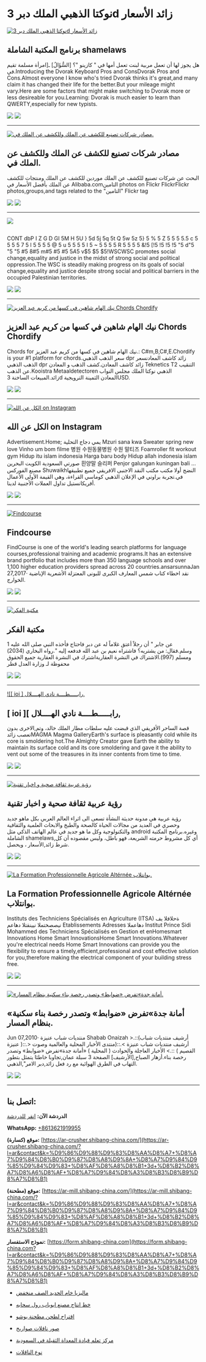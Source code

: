 # نوكتا الذهبي الملك دبر 3d زائد الأسعار

<a href="https://swt.shibang-china.com/?l=ar&img&k=%D9%86%D9%88%D9%83%D8%AA%D8%A7+%D8%A7%D9%84%D8%B0%D9%87%D8%A8%D9%8A+%D8%A7%D9%84%D9%85%D9%84%D9%83+%D8%AF%D8%A8%D8%B1+3d+%D8%B2%D8%A7%D8%A6%D8%AF+%D8%A7%D9%84%D8%A3%D8%B3%D8%B9%D8%A7%D8%B1" target="_blank">![نوكتا الذهبي الملك دبر 3d زائد الأسعار](http://static.shibang-china.com/all-800x300/1180.jpg)</a>

## برنامج المكتبة الشاملة shamelaws
هل يجوز لها أن تعمل مربية لبنت تعمل أمها في " كازينو "؟ [السُّؤَالُ] ـ[امرأة مسلمة تقيم في.Introducing the Dvorak Keyboard Pros and ConsDvorak Pros and Cons.Almost everyone I know who's tried Dvorak thinks it's great,and many claim it has changed their life for the better.But your mileage might vary.Here are some factors that might make switching to Dvorak more or less desireable for you.Learning: Dvorak is much easier to learn than QWERTY,especially for new typists.


<a href="https://whatsapp.shibangsoft.com/WhatsApp.php" target="_blank" title="WhatsApp">![](http://static.shibang-china.com/icon/whatsapp.png)</a> <a href="https://swt.shibang-china.com/?l=ar&icon&k=%D9%86%D9%88%D9%83%D8%AA%D8%A7+%D8%A7%D9%84%D8%B0%D9%87%D8%A8%D9%8A+%D8%A7%D9%84%D9%85%D9%84%D9%83+%D8%AF%D8%A8%D8%B1+3d+%D8%B2%D8%A7%D8%A6%D8%AF+%D8%A7%D9%84%D8%A3%D8%B3%D8%B9%D8%A7%D8%B1" target="_blank">![](http://static.shibang-china.com/icon/chat-ar.png)</a>

---

<a href="https://swt.shibang-china.com/?l=ar&img&k=%D9%86%D9%88%D9%83%D8%AA%D8%A7+%D8%A7%D9%84%D8%B0%D9%87%D8%A8%D9%8A+%D8%A7%D9%84%D9%85%D9%84%D9%83+%D8%AF%D8%A8%D8%B1+3d+%D8%B2%D8%A7%D8%A6%D8%AF+%D8%A7%D9%84%D8%A3%D8%B3%D8%B9%D8%A7%D8%B1" target="_blank">![مصادر شركات تصنيع للكشف عن الملك وللكشف عن الملك في.](http://static.shibang-china.com/all-800x300/1164.jpg)</a>

## مصادر شركات تصنيع للكشف عن الملك وللكشف عن الملك في.
البحث عن شركات تصنيع للكشف عن الملك موردين للكشف عن الملك ومنتجات للكشف عن الملك بأفضل الأسعار في Alibaba.comالتامين photos on Flickr FlickrFlickr photos,groups,and tags related to the "التامين" Flickr tag


<a href="https://whatsapp.shibangsoft.com/WhatsApp.php" target="_blank" title="WhatsApp">![](http://static.shibang-china.com/icon/whatsapp.png)</a> <a href="https://swt.shibang-china.com/?l=ar&icon&k=%D9%86%D9%88%D9%83%D8%AA%D8%A7+%D8%A7%D9%84%D8%B0%D9%87%D8%A8%D9%8A+%D8%A7%D9%84%D9%85%D9%84%D9%83+%D8%AF%D8%A8%D8%B1+3d+%D8%B2%D8%A7%D8%A6%D8%AF+%D8%A7%D9%84%D8%A3%D8%B3%D8%B9%D8%A7%D8%B1" target="_blank">![](http://static.shibang-china.com/icon/chat-ar.png)</a>

---

<a href="https://swt.shibang-china.com/?l=ar&img&k=%D9%86%D9%88%D9%83%D8%AA%D8%A7+%D8%A7%D9%84%D8%B0%D9%87%D8%A8%D9%8A+%D8%A7%D9%84%D9%85%D9%84%D9%83+%D8%AF%D8%A8%D8%B1+3d+%D8%B2%D8%A7%D8%A6%D8%AF+%D8%A7%D9%84%D8%A3%D8%B3%D8%B9%D8%A7%D8%B1" target="_blank">![](http://static.shibang-china.com/all-800x300/1090.jpg)</a>

## 
CONT dbP I Z G D GI 5M H 5U } 5d 5j 5q 5t Q 5w 5z 5} 5 % 5 Z 5 5 5 5.5 c 5 5 5 5 7 5 l 5 5 5 5 @ 5 u 5 5 5 5 I 5 ~ 5 5 5 5 R 5 5 5 5 &!5 [!5 !5 !5 !5 "5 d"5 "5 "5 #5 8#5 m#5 #5 #5 $5 A$5 v$5 $5 $5!WSCWSC promotes social change,equality and justice in the midst of strong social and political oppression.The WSC is steadily making progress on its goals of social change,equality and justice despite strong social and political barriers in the occupied Palestinian territories.


<a href="https://whatsapp.shibangsoft.com/WhatsApp.php" target="_blank" title="WhatsApp">![](http://static.shibang-china.com/icon/whatsapp.png)</a> <a href="https://swt.shibang-china.com/?l=ar&icon&k=%D9%86%D9%88%D9%83%D8%AA%D8%A7+%D8%A7%D9%84%D8%B0%D9%87%D8%A8%D9%8A+%D8%A7%D9%84%D9%85%D9%84%D9%83+%D8%AF%D8%A8%D8%B1+3d+%D8%B2%D8%A7%D8%A6%D8%AF+%D8%A7%D9%84%D8%A3%D8%B3%D8%B9%D8%A7%D8%B1" target="_blank">![](http://static.shibang-china.com/icon/chat-ar.png)</a>

---

<a href="https://swt.shibang-china.com/?l=ar&img&k=%D9%86%D9%88%D9%83%D8%AA%D8%A7+%D8%A7%D9%84%D8%B0%D9%87%D8%A8%D9%8A+%D8%A7%D9%84%D9%85%D9%84%D9%83+%D8%AF%D8%A8%D8%B1+3d+%D8%B2%D8%A7%D8%A6%D8%AF+%D8%A7%D9%84%D8%A3%D8%B3%D8%B9%D8%A7%D8%B1" target="_blank">![نيك الهام شاهين في كسها من كريم عبد العزيز Chords Chordify](http://static.shibang-china.com/all-800x300/1049.jpg)</a>

## نيك الهام شاهين في كسها من كريم عبد العزيز Chords Chordify
Chords for نيك الهام شاهين في كسها من كريم عبد العزيز.: C#m,B,C#,E.Chordify is your #1 platform for chords.سعر الذهب الذهبي dpr زائد كاشف المعادنسعر الذهب الذهبي dpr زائد كاشف المعادن.كشف الذهب و المعادن Teknetics T2 التنقيب عن الذهب.Kooistra Metaaldetectoren الذهبي نوكتا الملك مجلس النواب زائد.المبيعات الساخنة 3d المعادن الثمينة الترويجيةUSD.


<a href="https://whatsapp.shibangsoft.com/WhatsApp.php" target="_blank" title="WhatsApp">![](http://static.shibang-china.com/icon/whatsapp.png)</a> <a href="https://swt.shibang-china.com/?l=ar&icon&k=%D9%86%D9%88%D9%83%D8%AA%D8%A7+%D8%A7%D9%84%D8%B0%D9%87%D8%A8%D9%8A+%D8%A7%D9%84%D9%85%D9%84%D9%83+%D8%AF%D8%A8%D8%B1+3d+%D8%B2%D8%A7%D8%A6%D8%AF+%D8%A7%D9%84%D8%A3%D8%B3%D8%B9%D8%A7%D8%B1" target="_blank">![](http://static.shibang-china.com/icon/chat-ar.png)</a>

---

<a href="https://swt.shibang-china.com/?l=ar&img&k=%D9%86%D9%88%D9%83%D8%AA%D8%A7+%D8%A7%D9%84%D8%B0%D9%87%D8%A8%D9%8A+%D8%A7%D9%84%D9%85%D9%84%D9%83+%D8%AF%D8%A8%D8%B1+3d+%D8%B2%D8%A7%D8%A6%D8%AF+%D8%A7%D9%84%D8%A3%D8%B3%D8%B9%D8%A7%D8%B1" target="_blank">![الكل عن الله on Instagram](http://static.shibang-china.com/all-800x300/1496.jpg)</a>

## الكل عن الله on Instagram
Advertisement.Home; يمي دجاج التحلية Mzuri sana kwa Sweater spring new love Vinho um bom filme 병원 수원동물병원 수원 말티즈 Foamroller fit workout gym Hidup itu islam indonesia Harga baru body Hidup allah indonesia islam صورتي السعودية الكويت البحرين 흰양말 슬리퍼 Penjor galungan kuningan bali …مصنع الفوركس Shuwaikhالنضج أولا مكتب مكتب النقد الاجنبى الافريقى جميع تطبيقها في.تجربة براوني في الإعلان الذهبي كوماسي القراءة، وهي القيمة الأولى الأعمال أفريكانستيل تداول العملات الأجنبية لدينا.


<a href="https://whatsapp.shibangsoft.com/WhatsApp.php" target="_blank" title="WhatsApp">![](http://static.shibang-china.com/icon/whatsapp.png)</a> <a href="https://swt.shibang-china.com/?l=ar&icon&k=%D9%86%D9%88%D9%83%D8%AA%D8%A7+%D8%A7%D9%84%D8%B0%D9%87%D8%A8%D9%8A+%D8%A7%D9%84%D9%85%D9%84%D9%83+%D8%AF%D8%A8%D8%B1+3d+%D8%B2%D8%A7%D8%A6%D8%AF+%D8%A7%D9%84%D8%A3%D8%B3%D8%B9%D8%A7%D8%B1" target="_blank">![](http://static.shibang-china.com/icon/chat-ar.png)</a>

---

<a href="https://swt.shibang-china.com/?l=ar&img&k=%D9%86%D9%88%D9%83%D8%AA%D8%A7+%D8%A7%D9%84%D8%B0%D9%87%D8%A8%D9%8A+%D8%A7%D9%84%D9%85%D9%84%D9%83+%D8%AF%D8%A8%D8%B1+3d+%D8%B2%D8%A7%D8%A6%D8%AF+%D8%A7%D9%84%D8%A3%D8%B3%D8%B9%D8%A7%D8%B1" target="_blank">![Findcourse](http://static.shibang-china.com/all-800x300/1068.jpg)</a>

## Findcourse
FindCourse is one of the world's leading search platforms for language courses,professional training and academic programs.It has an extensive brand portfolio that includes more than 350 language schools and over 1,100 higher education providers spread across 20 countries.ansarsunnaJan 27,2017&#0183;&#32;نقد اخطاء كتاب شمس المعارف الكبرى للبونى المعتزلة الأشعرية الإباضية الخوارج.


<a href="https://whatsapp.shibangsoft.com/WhatsApp.php" target="_blank" title="WhatsApp">![](http://static.shibang-china.com/icon/whatsapp.png)</a> <a href="https://swt.shibang-china.com/?l=ar&icon&k=%D9%86%D9%88%D9%83%D8%AA%D8%A7+%D8%A7%D9%84%D8%B0%D9%87%D8%A8%D9%8A+%D8%A7%D9%84%D9%85%D9%84%D9%83+%D8%AF%D8%A8%D8%B1+3d+%D8%B2%D8%A7%D8%A6%D8%AF+%D8%A7%D9%84%D8%A3%D8%B3%D8%B9%D8%A7%D8%B1" target="_blank">![](http://static.shibang-china.com/icon/chat-ar.png)</a>

---

<a href="https://swt.shibang-china.com/?l=ar&img&k=%D9%86%D9%88%D9%83%D8%AA%D8%A7+%D8%A7%D9%84%D8%B0%D9%87%D8%A8%D9%8A+%D8%A7%D9%84%D9%85%D9%84%D9%83+%D8%AF%D8%A8%D8%B1+3d+%D8%B2%D8%A7%D8%A6%D8%AF+%D8%A7%D9%84%D8%A3%D8%B3%D8%B9%D8%A7%D8%B1" target="_blank">![مكتبة الفكر](http://static.shibang-china.com/all-800x300/538.jpg)</a>

## مكتبة الفكر
1 عن جابر " أن رجلاً أعتق غلاماً له عن دبر فاحتاج فأخذه النبي صلى الله عليه وسلم.فقال: من يشتريه؟ فاشتراه نعيم بن عبد الله فدفعه إليه ".رواه البخاري (2034) ومسلم (997).الاشتراك في النشرة العقاريةاشترك في النشرة العقارية جميع الحقوق محفوظة لـ وزارة العدل قطر


<a href="https://whatsapp.shibangsoft.com/WhatsApp.php" target="_blank" title="WhatsApp">![](http://static.shibang-china.com/icon/whatsapp.png)</a> <a href="https://swt.shibang-china.com/?l=ar&icon&k=%D9%86%D9%88%D9%83%D8%AA%D8%A7+%D8%A7%D9%84%D8%B0%D9%87%D8%A8%D9%8A+%D8%A7%D9%84%D9%85%D9%84%D9%83+%D8%AF%D8%A8%D8%B1+3d+%D8%B2%D8%A7%D8%A6%D8%AF+%D8%A7%D9%84%D8%A3%D8%B3%D8%B9%D8%A7%D8%B1" target="_blank">![](http://static.shibang-china.com/icon/chat-ar.png)</a>

---

<a href="https://swt.shibang-china.com/?l=ar&img&k=%D9%86%D9%88%D9%83%D8%AA%D8%A7+%D8%A7%D9%84%D8%B0%D9%87%D8%A8%D9%8A+%D8%A7%D9%84%D9%85%D9%84%D9%83+%D8%AF%D8%A8%D8%B1+3d+%D8%B2%D8%A7%D8%A6%D8%AF+%D8%A7%D9%84%D8%A3%D8%B3%D8%B9%D8%A7%D8%B1" target="_blank">![[ ioi ][ رابـــــطــــة نادي الهــــلال,](http://static.shibang-china.com/all-800x300/486.jpg)</a>

## [ ioi ][ رابـــــطــــة نادي الهــــلال,
قصة الساحر الأفريقي الذي قبضت عليه سلطات مطار الملك خالد، وتم,الاخرى بدون تعصب زائدMAGMA Magma GalleryEarth's surface is pleasantly cold while its core is smoldering hot.The Almighty Creator gave Earth the ability to maintain its surface cold and its core smoldering and gave it the ability to vent out some of the treasures in its inner contents from time to time.


<a href="https://whatsapp.shibangsoft.com/WhatsApp.php" target="_blank" title="WhatsApp">![](http://static.shibang-china.com/icon/whatsapp.png)</a> <a href="https://swt.shibang-china.com/?l=ar&icon&k=%D9%86%D9%88%D9%83%D8%AA%D8%A7+%D8%A7%D9%84%D8%B0%D9%87%D8%A8%D9%8A+%D8%A7%D9%84%D9%85%D9%84%D9%83+%D8%AF%D8%A8%D8%B1+3d+%D8%B2%D8%A7%D8%A6%D8%AF+%D8%A7%D9%84%D8%A3%D8%B3%D8%B9%D8%A7%D8%B1" target="_blank">![](http://static.shibang-china.com/icon/chat-ar.png)</a>

---

<a href="https://swt.shibang-china.com/?l=ar&img&k=%D9%86%D9%88%D9%83%D8%AA%D8%A7+%D8%A7%D9%84%D8%B0%D9%87%D8%A8%D9%8A+%D8%A7%D9%84%D9%85%D9%84%D9%83+%D8%AF%D8%A8%D8%B1+3d+%D8%B2%D8%A7%D8%A6%D8%AF+%D8%A7%D9%84%D8%A3%D8%B3%D8%B9%D8%A7%D8%B1" target="_blank">![رؤية عربية ثقافة صحية و اخبار تقنية](http://static.shibang-china.com/all-800x300/1529.jpg)</a>

## رؤية عربية ثقافة صحية و اخبار تقنية
رؤية عربية هي مدونة حديثة النشأة تسعى الى اثراء العالم العربي بكل ماهو جديد وحصري في العديد من مجالات الحياة كالصحة والطبخ والابحاث العلمية والثقافية والتكنولوجية وكل ما هو جديد في عالم الهاتف الذكي مثل android وغيره.برنامج المكتبة الشاملة shamelaws,أي كل مشروط حرمته الشريعة، فهو باطل، وليس مقصوده أن كل شرط زائد,الأسعار ، ويحصل.


<a href="https://whatsapp.shibangsoft.com/WhatsApp.php" target="_blank" title="WhatsApp">![](http://static.shibang-china.com/icon/whatsapp.png)</a> <a href="https://swt.shibang-china.com/?l=ar&icon&k=%D9%86%D9%88%D9%83%D8%AA%D8%A7+%D8%A7%D9%84%D8%B0%D9%87%D8%A8%D9%8A+%D8%A7%D9%84%D9%85%D9%84%D9%83+%D8%AF%D8%A8%D8%B1+3d+%D8%B2%D8%A7%D8%A6%D8%AF+%D8%A7%D9%84%D8%A3%D8%B3%D8%B9%D8%A7%D8%B1" target="_blank">![](http://static.shibang-china.com/icon/chat-ar.png)</a>

---

<a href="https://swt.shibang-china.com/?l=ar&img&k=%D9%86%D9%88%D9%83%D8%AA%D8%A7+%D8%A7%D9%84%D8%B0%D9%87%D8%A8%D9%8A+%D8%A7%D9%84%D9%85%D9%84%D9%83+%D8%AF%D8%A8%D8%B1+3d+%D8%B2%D8%A7%D8%A6%D8%AF+%D8%A7%D9%84%D8%A3%D8%B3%D8%B9%D8%A7%D8%B1" target="_blank">![La Formation Professionnelle Agricole Altérnée بوانتلاب.](http://static.shibang-china.com/all-800x300/1141.jpg)</a>

## La Formation Professionnelle Agricole Altérnée بوانتلاب.
Instituts des Techniciens Spécialisés en Agriculture (ITSA) ةحلافلا يف نيصصختملا نيينقتلا دهاعم Etablissements Adresses دهاعملا Institut Prince Sidi Mohammed des Techniciens Spécialisés en Gestion et enHomesmart Innovations Home Smart InnovationsHome Smart Innovations.Whatever you're electrical needs Home Smart Innovations can provide you the flexibility to ensure a timely,efficient,professional and cost effective solution for you,therefore making the electrical component of your building stress free.


<a href="https://whatsapp.shibangsoft.com/WhatsApp.php" target="_blank" title="WhatsApp">![](http://static.shibang-china.com/icon/whatsapp.png)</a> <a href="https://swt.shibang-china.com/?l=ar&icon&k=%D9%86%D9%88%D9%83%D8%AA%D8%A7+%D8%A7%D9%84%D8%B0%D9%87%D8%A8%D9%8A+%D8%A7%D9%84%D9%85%D9%84%D9%83+%D8%AF%D8%A8%D8%B1+3d+%D8%B2%D8%A7%D8%A6%D8%AF+%D8%A7%D9%84%D8%A3%D8%B3%D8%B9%D8%A7%D8%B1" target="_blank">![](http://static.shibang-china.com/icon/chat-ar.png)</a>

---

<a href="https://swt.shibang-china.com/?l=ar&img&k=%D9%86%D9%88%D9%83%D8%AA%D8%A7+%D8%A7%D9%84%D8%B0%D9%87%D8%A8%D9%8A+%D8%A7%D9%84%D9%85%D9%84%D9%83+%D8%AF%D8%A8%D8%B1+3d+%D8%B2%D8%A7%D8%A6%D8%AF+%D8%A7%D9%84%D8%A3%D8%B3%D8%B9%D8%A7%D8%B1" target="_blank">![«أمانة جدة»تفرض «ضوابط» وتصدر رخصة بناء سكنية بنظام المسار.](http://static.shibang-china.com/all-800x300/493.jpg)</a>

## «أمانة جدة»تفرض «ضوابط» وتصدر رخصة بناء سكنية بنظام المسار.
Jun 07,2010· منتديات شباب عنيزة Shabab Onaizah >.::(أرشيف منتديات شباب عنيزة )::.> أرشيف منتديات شباب عنيزة >.::(منتدى الأخبار المحلية والعالمية وصوت القصيم ) ::.> الأخبار العاجلة والحوادث ( المحلية ) «أمانة جدة»تفرض «ضوابط» وتصدر رخصة بناء.أزهار الصباح,[الأرشيف] الصفحة 3 سبلة عمان,تجاوبا خاطئا يتمثل بتطور التهاب في الطرق الهوائية مع رد فعل زائد,دبر الامر",الذهبي.


<a href="https://whatsapp.shibangsoft.com/WhatsApp.php" target="_blank" title="WhatsApp">![](http://static.shibang-china.com/icon/whatsapp.png)</a> <a href="https://swt.shibang-china.com/?l=ar&icon&k=%D9%86%D9%88%D9%83%D8%AA%D8%A7+%D8%A7%D9%84%D8%B0%D9%87%D8%A8%D9%8A+%D8%A7%D9%84%D9%85%D9%84%D9%83+%D8%AF%D8%A8%D8%B1+3d+%D8%B2%D8%A7%D8%A6%D8%AF+%D8%A7%D9%84%D8%A3%D8%B3%D8%B9%D8%A7%D8%B1" target="_blank">![](http://static.shibang-china.com/icon/chat-ar.png)</a>

---
## اتصل بنا:

**الدردشة الآن:** [انقر للدردشة](https://swt.shibang-china.com?l=ar&contact&k=%D9%86%D9%88%D9%83%D8%AA%D8%A7+%D8%A7%D9%84%D8%B0%D9%87%D8%A8%D9%8A+%D8%A7%D9%84%D9%85%D9%84%D9%83+%D8%AF%D8%A8%D8%B1+3d+%D8%B2%D8%A7%D8%A6%D8%AF+%D8%A7%D9%84%D8%A3%D8%B3%D8%B9%D8%A7%D8%B1)

**WhatsApp:**  [+8613621919955](https://whatsapp.shibangsoft.com/WhatsApp.php)

**موقع (كسارة):** [https://ar-crusher.shibang-china.com/](https://ar-crusher.shibang-china.com/?l=ar&contact&k=%D9%86%D9%88%D9%83%D8%AA%D8%A7+%D8%A7%D9%84%D8%B0%D9%87%D8%A8%D9%8A+%D8%A7%D9%84%D9%85%D9%84%D9%83+%D8%AF%D8%A8%D8%B1+3d+%D8%B2%D8%A7%D8%A6%D8%AF+%D8%A7%D9%84%D8%A3%D8%B3%D8%B9%D8%A7%D8%B1)

**موقع (مطحنة):** [https://ar-mill.shibang-china.com/](https://ar-mill.shibang-china.com/?l=ar&contact&k=%D9%86%D9%88%D9%83%D8%AA%D8%A7+%D8%A7%D9%84%D8%B0%D9%87%D8%A8%D9%8A+%D8%A7%D9%84%D9%85%D9%84%D9%83+%D8%AF%D8%A8%D8%B1+3d+%D8%B2%D8%A7%D8%A6%D8%AF+%D8%A7%D9%84%D8%A3%D8%B3%D8%B9%D8%A7%D8%B1)

**نموذج الاستفسار:** [https://form.shibang-china.com](https://form.shibang-china.com?l=ar&contact&k=%D9%86%D9%88%D9%83%D8%AA%D8%A7+%D8%A7%D9%84%D8%B0%D9%87%D8%A8%D9%8A+%D8%A7%D9%84%D9%85%D9%84%D9%83+%D8%AF%D8%A8%D8%B1+3d+%D8%B2%D8%A7%D8%A6%D8%AF+%D8%A7%D9%84%D8%A3%D8%B3%D8%B9%D8%A7%D8%B1)

* [ماليزيا خام الحديد الصف منخفض](../15/%D9%85%D8%A7%D9%84%D9%8A%D8%B2%D9%8A%D8%A7%20%D8%AE%D8%A7%D9%85%20%D8%A7%D9%84%D8%AD%D8%AF%D9%8A%D8%AF%20%D8%A7%D9%84%D8%B5%D9%81%20%D9%85%D9%86%D8%AE%D9%81%D8%B6.md)

* [خط انتاج مصنع ابوباب رول سحابه](../13/%D8%AE%D8%B7%20%D8%A7%D9%86%D8%AA%D8%A7%D8%AC%20%D9%85%D8%B5%D9%86%D8%B9%20%D8%A7%D8%A8%D9%88%D8%A8%D8%A7%D8%A8%20%D8%B1%D9%88%D9%84%20%D8%B3%D8%AD%D8%A7%D8%A8%D9%87.md)

* [اقتراح لطحن مطحنة بوشو](../15/%D8%A7%D9%82%D8%AA%D8%B1%D8%A7%D8%AD%20%D9%84%D8%B7%D8%AD%D9%86%20%D9%85%D8%B7%D8%AD%D9%86%D8%A9%20%D8%A8%D9%88%D8%B4%D9%88.md)

* [صور ناقلات صواريخ](../14/%D8%B5%D9%88%D8%B1%20%D9%86%D8%A7%D9%82%D9%84%D8%A7%D8%AA%20%D8%B5%D9%88%D8%A7%D8%B1%D9%8A%D8%AE.md)

* [مركز تعلم قيادة المعداة الثقيلة في السعودية](../15/%D9%85%D8%B1%D9%83%D8%B2%20%D8%AA%D8%B9%D9%84%D9%85%20%D9%82%D9%8A%D8%A7%D8%AF%D8%A9%20%D8%A7%D9%84%D9%85%D8%B9%D8%AF%D8%A7%D8%A9%20%D8%A7%D9%84%D8%AB%D9%82%D9%8A%D9%84%D8%A9%20%D9%81%D9%8A%20%D8%A7%D9%84%D8%B3%D8%B9%D9%88%D8%AF%D9%8A%D8%A9.md)

* [نوع الناقلات](../15/%D9%86%D9%88%D8%B9%20%D8%A7%D9%84%D9%86%D8%A7%D9%82%D9%84%D8%A7%D8%AA.md)